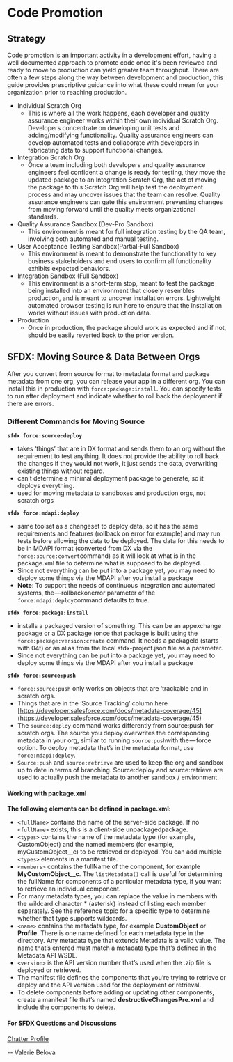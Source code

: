 # Code Promotion

## Strategy

Code promotion is an important activity in a development effort, having a well documented approach to promote code once it's been reviewed and ready to move to production can yield greater team throughput. There are often a few steps along the way between development and production, this guide provides prescriptive guidance into what these could mean for your organization prior to reaching production.

* Individual Scratch Org
  * This is where all the work happens, each developer and quality assurance engineer works within their own individual Scratch Org. Developers concentrate on developing unit tests and adding/modifying functionality. Quality assurance engineers can develop automated tests and collaborate with developers in fabricating data to support functional changes.
* Integration Scratch Org
  * Once a team including both developers and quality assurance engineers feel confident a change is ready for testing, they move the updated package to an Integration Scratch Org, the act of moving the package to this Scratch Org will help test the deployment process and may uncover issues that the team can resolve. Quality assurance engineers can gate this environment preventing changes from moving forward until the quality meets organizational standards.
* Quality Assurance Sandbox \(Dev-Pro Sandbox\)
  * This environment is meant for full integration testing by the QA team, involving both automated and manual testing.
* User Acceptance Testing Sandbox\(Partial-Full Sandbox\)
  * This environment is meant to demonstrate the functionality to key business stakeholders and end users to confirm all functionality exhibits expected behaviors.
* Integration Sandbox \(Full Sandbox\)
  * This environment is a short-term stop, meant to test the package being installed into an environment that closely resembles production, and is meant to uncover installation errors. Lightweight automated browser testing is run here to ensure that the installation works without issues with production data.
* Production
  * Once in production, the package should work as expected and if not, should be easily reverted back to the prior version.

## SFDX: Moving Source & Data Between Orgs

After you convert from source format to metadata format and package metadata from one org, you can release your app in a different org. You can install this in production with `force:package:install`. You can specify tests to run after deployment and indicate whether to roll back the deployment if there are errors.

### Different Commands for Moving Source

**`sfdx force:source:deploy`**

* takes ‘things’ that are in DX format and sends them to an org without the requirement to test anything. It does not provide the ability to roll back the changes if they would not work, it just sends the data, overwriting existing things without regard.
* can’t determine a minimal deployment package to generate, so it deploys everything.
* used for moving metadata to sandboxes and production orgs, not scratch orgs

**`sfdx force:mdapi:deploy`**

* same toolset as a changeset to deploy data, so it has the same requirements and features \(rollback on error for example\) and may run tests before allowing the data to be deployed. The data for this needs to be in MDAPI format \(converted from DX via the `force:source:convert`command\) as it will look at what is in the package.xml file to determine what is supposed to be deployed.
* Since not everything can be put into a package yet, you may need to deploy some things via the MDAPI after you install a package
* **Note**: To support the needs of continuous integration and automated systems, the — rollbackonerror parameter of the `force:mdapi:deploy`command defaults to true.

**`sfdx force:package:install`**

* installs a packaged version of something. This can be an appexchange package or a DX package \(once that package is built using the `force:package:version:create` command. It needs a packageId \(starts with 04t\) or an alias from the local sfdx-project.json file as a parameter.
* Since not everything can be put into a package yet, you may need to deploy some things via the MDAPI after you install a package

**`sfdx force:source:push`**

* `force:source:push` only works on objects that are ‘trackable and in scratch orgs.
* Things that are in the ‘Source Tracking’ column here [https://developer.salesforce.com/docs/metadata-coverage/45](https://developer.salesforce.com/docs/metadata-coverage/45)
* The `source:deploy` command works differently from source:push for scratch orgs. The source you deploy overwrites the corresponding metadata in your org, similar to running `source:push`with the — force option. To deploy metadata that’s in the metadata format, use `force:mdapi:deploy`.
* `Source:push` and `source:retrieve` are used to keep the org and sandbox up to date in terms of branching. Source:deploy and source:retrieve are used to actually push the metadata to another sandbox / environment.

#### Working with package.xml

**The following elements can be defined in package.xml:**

* `<fullName>` contains the name of the server-side package. If no `<fullName>` exists, this is a client-side unpackagedpackage.
* `<types>` contains the name of the metadata type \(for example, CustomObject\) and the named members \(for example, myCustomObject\_\_c\) to be retrieved or deployed. You can add multiple `<types>` elements in a manifest file.
* `<members>` contains the fullName of the component, for example **MyCustomObject\_\_c**. The `listMetadata()` call is useful for determining the fullName for components of a particular metadata type, if you want to retrieve an individual component.
* For many metadata types, you can replace the value in members with the wildcard character \* \(asterisk\) instead of listing each member separately. See the reference topic for a specific type to determine whether that type supports wildcards.
* `<name>` contains the metadata type, for example **CustomObject** or **Profile**. There is one name defined for each metadata type in the directory. Any metadata type that extends Metadata is a valid value. The name that’s entered must match a metadata type that’s defined in the Metadata API WSDL.
* `<version>` is the API version number that’s used when the .zip file is deployed or retrieved.
* The manifest file defines the components that you’re trying to retrieve or deploy and the API version used for the deployment or retrieval.
* To delete components before adding or updating other components, create a manifest file that’s named **destructiveChangesPre.xml** and include the components to delete.

#### For SFDX Questions and Discussions

[Chatter Profile](https://success.salesforce.com/ProfileView?u=0053A00000EDjmFQAT)

-- Valerie Belova

